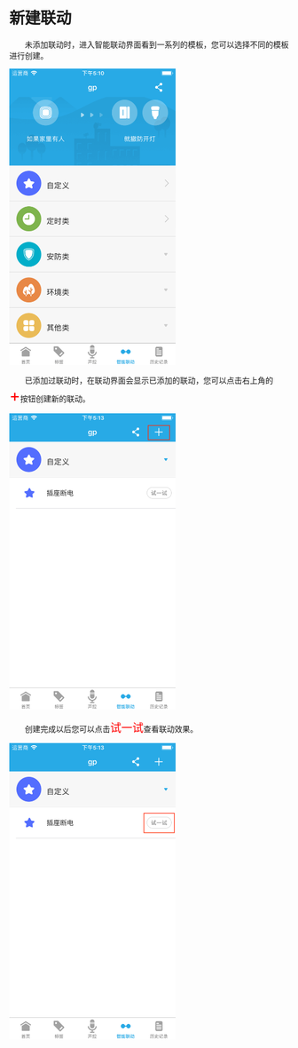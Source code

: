 # 新建联动

&emsp;&emsp;未添加联动时，进入智能联动界面看到一系列的模板，您可以选择不同的模板进行创建。

<img src="../images/interplay/联动首页.png" width = "300" height = "534">

&emsp;&emsp;已添加过联动时，在联动界面会显示已添加的联动，您可以点击右上角的<font style='color:#ff0000;font-size:30px'>+</font>按钮创建新的联动。

<img src="../images/interplay/添加.png" width = "300" height = "534">

&emsp;&emsp;创建完成以后您可以点击<font style='color:#ff0000;font-size:20px'>试一试</font>查看联动效果。

<img src="../images/interplay/试一试.png" width = "300" height = "534">